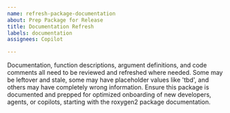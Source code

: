 ```yaml
---
name: refresh-package-documentation
about: Prep Package for Release
title: Documentation Refresh
labels: documentation
assignees: Copilot

---
```


Documentation, function descriptions, argument definitions, and code comments all need to be reviewed and refreshed where needed. Some may be leftover and stale, some may have placeholder values like 'tbd', and others may have completely wrong information. Ensure this package is documented and prepped for optimized onboarding of new developers, agents, or copilots, starting with the roxygen2 package documentation.

